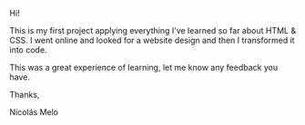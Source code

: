 Hi!

This is my first project applying everything I've learned so far about
HTML & CSS. I went online and looked for a website design and then I
transformed it into code.

This was a great experience of learning, let me know any feedback you
have.

Thanks,

Nicolás Melo
